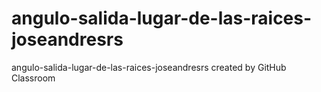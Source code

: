 # angulo-salida-lugar-de-las-raices-joseandresrs
angulo-salida-lugar-de-las-raices-joseandresrs created by GitHub Classroom
